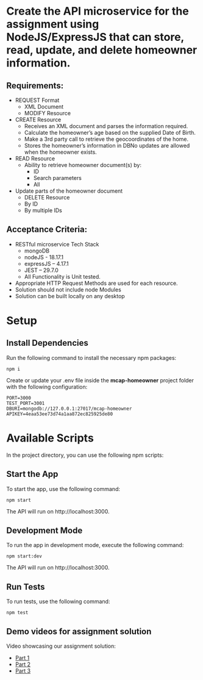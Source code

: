 # Create the API microservice for the assignment using NodeJS/ExpressJS that can store, read, update, and delete homeowner information.
## Requirements: 
- REQUEST Format
  - XML Document
  - MODIFY Resource
- CREATE Resource
  - Receives an XML document and parses the information required.
  - Calculate the homeowner’s age based on the supplied Date of Birth.
  - Make a 3rd party call to retrieve the geocoordinates of the home.
  - Stores the homeowner’s information in DBNo updates are allowed when the homeowner exists. 
- READ Resource
  - Ability to retrieve homeowner document(s) by:
    - ID
    - Search parameters
    - All
- Update parts of the homeowner document
  - DELETE Resource
  - By ID
  - By multiple IDs

## Acceptance Criteria:
- RESTful microservice Tech Stack  
  - mongoDB
  - nodeJS - 18.17.1
  - expressJS – 4.17.1
  - JEST – 29.7.0
  - All Functionality is Unit tested.
- Appropriate HTTP Request Methods are used for each resource.
- Solution should not include node Modules
- Solution can be built locally on any desktop


# Setup
## Install Dependencies
Run the following command to install the necessary npm packages:
```
npm i
```

Create or update your .env file inside the **mcap-homeowner** project folder with the following configuration:
```
PORT=3000
TEST_PORT=3001
DBURI=mongodb://127.0.0.1:27017/mcap-homeowner
APIKEY=4eaa53ee73d74a1aa872ec825925de80
```

# Available Scripts
In the project directory, you can use the following npm scripts:

## Start the App
To start the app, use the following command:
```
npm start
```
The API will run on http://localhost:3000.

## Development Mode
To run the app in development mode, execute the following command:
```
npm start:dev
```
The API will run on http://localhost:3000.


## Run Tests
To run tests, use the following command:
```
npm test
```

## Demo videos for assignment solution
Video showcasing our assignment solution:
- [Part 1](https://www.loom.com/share/038fd6ab836a44b584acb0d9bab81bee?sid=2ba983e5-4734-4a60-a3f6-11aa68f595dc)
- [Part 2](https://www.loom.com/share/252e3e26345a43af95644b702b88e1a1?sid=ee5da967-bdc4-4092-8f7e-24a18d2104f6)
- [Part 3](https://www.loom.com/share/5dfb7297d69548dcb51ebc28e67baa21?sid=ddf5e657-68a5-47ab-a3b6-05335beae9f9)
